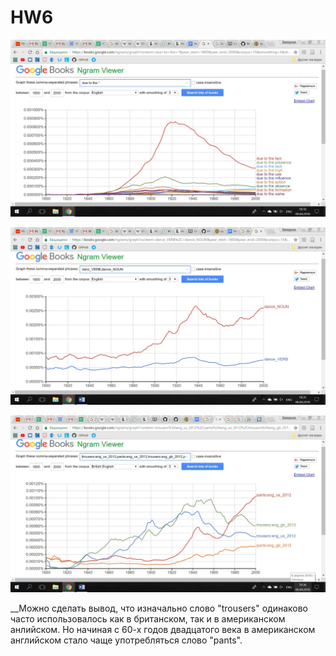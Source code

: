 # HW6

![](https://github.com/BeluginaEkaterina/HW6/blob/master/1.jpg)

![](https://github.com/BeluginaEkaterina/HW6/blob/master/2.jpg)

![](https://github.com/BeluginaEkaterina/HW6/blob/master/3.jpg)

__Можно сделать вывод, что изначально слово "trousers" одинаково часто использовалось как в британском, так и в американском анлийском. Но начиная с 60-х годов двадцатого века в американском английском стало чаще употребляться слово "pants".
